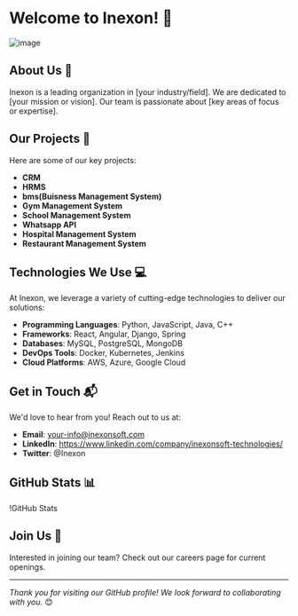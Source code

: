 # Welcome to Inexon! 🚀

![image](https://github.com/user-attachments/assets/639f1a6a-e00e-42e6-8c41-44e5c1567bf0)

## About Us 🌟
Inexon is a leading organization in [your industry/field]. We are dedicated to [your mission or vision]. Our team is passionate about [key areas of focus or expertise].

## Our Projects 📂
Here are some of our key projects:
- **CRM**
- **HRMS**
- **bms(Buisness Management System)**
- **Gym Management System**
- **School Management System**
- **Whatsapp API**
- **Hospital Management System**
- **Restaurant Management System**


## Technologies We Use 💻
At Inexon, we leverage a variety of cutting-edge technologies to deliver our solutions:
- **Programming Languages**: Python, JavaScript, Java, C++
- **Frameworks**: React, Angular, Django, Spring
- **Databases**: MySQL, PostgreSQL, MongoDB
- **DevOps Tools**: Docker, Kubernetes, Jenkins
- **Cloud Platforms**: AWS, Azure, Google Cloud

## Get in Touch 📬
We'd love to hear from you! Reach out to us at:
- **Email**: your-info@inexonsoft.com
- **LinkedIn**: https://www.linkedin.com/company/inexonsoft-technologies/
- **Twitter**: @Inexon <!-- Replace with your Twitter URL -->

## GitHub Stats 📊
!GitHub Stats <!-- Replace with your GitHub username -->

## Join Us 💼
Interested in joining our team? Check out our careers page for current openings.

---

*Thank you for visiting our GitHub profile! We look forward to collaborating with you.* 😊
